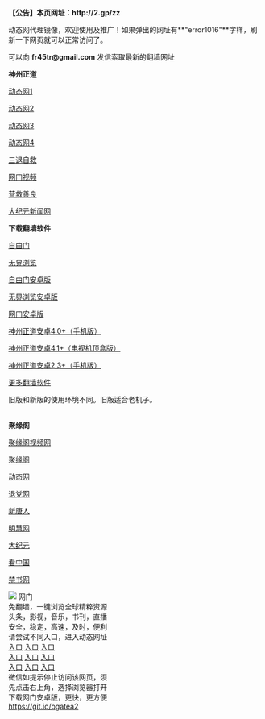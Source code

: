 <p><strong>【公告】本页网址：http://2.gp/zz</strong></p>
<p>动态网代理镜像，欢迎使用及推广！如果弹出的网址有**"error1016"**字样，刷新一下网页就可以正常访问了。</p>
<p>可以向 <strong>fr45tr@gmail.com</strong> 发信索取最新的翻墙网址</p>
<p><strong>神州正道</strong></p>
<p><a href="http://buonwh.fzceet.ga/70dw" rel="nofollow">动态网1</a></p>
<p><a href="http://buonwh.fzceet.ga/70ipdw" rel="nofollow">动态网2</a></p>
<p><a href="http://buonwh.fzceet.ga/70wmdw" rel="nofollow">动态网3</a></p>
<p><a href="http://buonwh.fzceet.ga/70sdtw" rel="nofollow">动态网4</a></p>
<p><a href="http://buonwh.fzceet.ga/70st/" rel="nofollow">三退自救</a></p>
<p><a href="http://t.cn/R3w5SI5" rel="nofollow">网门视频</a></p>
<p><a href="http://buonwh.fzceet.ga/70qg" rel="nofollow">营救善良</a></p>
<p><a href="http://36.233.70.139/2/" rel="nofollow">大纪元新闻网</a></p>
<p><strong>下载翻墙软件</strong></p>


<p><a href="https://git.io/fgp" rel="nofollow">自由门</a></p>
<p><a href="https://git.io/vEJlj rel="nofollow">无界浏览</a></p>
<p><a href="https://git.io/fgma" rel="nofollow">自由门安卓版</a></p>
<p><a href="https://s3.amazonaws.com/693/um.apk" rel="nofollow">无界浏览安卓版</a></p>
<p><a href="https://git.io/ogatea2">网门安卓版</a></p>
<p><a href="https://git.io/vQjqe" rel="nofollow">神州正道安卓4.0+（手机版）</a></p>
<p><a href="https://git.io/vAonz" rel="nofollow">神州正道安卓4.1+（电视机顶盒版）</a></p>
<p><a href="https://git.io/vAH9P" rel="nofollow">神州正道安卓2.3+（手机版）</a></p>
<p><a href="https://github.com/bannedbook/fanqiang/wiki">更多翻墙软件</a></p>
旧版和新版的使用环境不同。旧版适合老机子。<br>


<br>
<p><strong>聚缘阁</strong></p>
<p><a href="http://jygtv.cer4.ga/tv/" rel="nofollow">聚缘阁视频网</a></p>
<p><a href="http://j99.214g.gq/home/" rel="nofollow">聚缘阁</a></p>
<p><a href="http://j99.214g.gq/dtw/?bb" rel="nofollow">动态网</a></p>
<p><a href="http://j99.214g.gq/dtw/?id=8" rel="nofollow">退党网</a></p>
<p><a href="http://j99.214g.gq/dtw/?id=5" rel="nofollow">新唐人</a></p>
<p><a href="http://j99.214g.gq/dtw/?id=8" rel="nofollow">明慧网</a></p>
<p><a href="http://j99.214g.gq/dtw/?id=7" rel="nofollow">大纪元</a></p>
<p><a href="http://j99.214g.gq/dtw/?id=11" rel="nofollow">看中国</a></p>
<p><a href="http://j99.214g.gq/dtw/?id=16" rel="nofollow">禁书网</a></p>
<td align="center"><a target="_blank" href="https://cloud.githubusercontent.com/assets/11880933/13434984/f430fae2-e012-11e5-814f-c2df1e82b247.jpg"><img src="https://cloud.githubusercontent.com/assets/11880933/13434984/f430fae2-e012-11e5-814f-c2df1e82b247.jpg" style="max-width:100%;"></a></td>
  </tr>
  <tr>
    <td align="center">网门<br>
      免翻墙，一键浏览全球精粹资源<br>
      头条，影视，音乐，书刊，直播<br>
      安全，稳定，高速，及时，便利<br>
    </td>
  </tr><tr>
    <td align="center">请尝试不同入口，进入动态网址<br>      
      <a href="https://s3.amazonaws.com/ogate/show.htm?from=852" rel="nofollow">入口</a>
      <a href="https://s3.us-east-2.amazonaws.com/ogateh/show.htm?from=852" rel="nofollow">入口</a>
      <a href="https://s3.eu-west-2.amazonaws.com/ogatel/show.htm?from=852" rel="nofollow">入口</a><br>
      <a href="https://s3.ap-south-1.amazonaws.com/ogatem/show.htm?from=852" rel="nofollow">入口</a>
      <a href="https://s3.ap-northeast-2.amazonaws.com/ogates/show.htm?from=852" rel="nofollow">入口</a>
      <a href="https://s3-us-west-1.amazonaws.com/ogaten/show.htm?from=852" rel="nofollow">入口</a><br>
      <a href="https://s3.eu-central-1.amazonaws.com/ogatef/show.htm?from=852" rel="nofollow">入口</a>
      <a href="https://s3.ca-central-1.amazonaws.com/ogatec/show.htm?from=852" rel="nofollow">入口</a>
      <a href="https://s3-ap-northeast-1.amazonaws.com/ogatet/show.htm?from=852" rel="nofollow">入口</a><br>
      微信如提示停止访问该网页，须<br>
      先点击右上角，选择浏览器打开<br>
    </td>
  </tr>
  <tr>
    <td align="center">
      下载网门安卓版，更快，更方便<br><a href="https://raw.githubusercontent.com/oGate2/up/master/oGate.apk" rel="nofollow">https://git.io/ogatea2</a><br>
